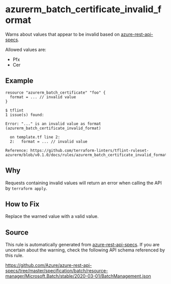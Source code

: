 <!--- This file generated by `tools/apispec-rule-gen/main.go`. DO NOT EDIT --->

# azurerm_batch_certificate_invalid_format

Warns about values that appear to be invalid based on [azure-rest-api-specs](https://github.com/Azure/azure-rest-api-specs).

Allowed values are:
- Pfx
- Cer

## Example

```hcl
resource "azurerm_batch_certificate" "foo" {
  format = ... // invalid value
}
```

```
$ tflint
1 issue(s) found:

Error: "..." is an invalid value as format (azurerm_batch_certificate_invalid_format)

  on template.tf line 2:
  2:   format = ... // invalid value

Reference: https://github.com/terraform-linters/tflint-ruleset-azurerm/blob/v0.1.0/docs/rules/azurerm_batch_certificate_invalid_format.md

```

## Why

Requests containing invalid values will return an error when calling the API by `terraform apply`.

## How to Fix

Replace the warned value with a valid value.

## Source

This rule is automatically generated from [azure-rest-api-specs](https://github.com/Azure/azure-rest-api-specs). If you are uncertain about the warning, check the following API schema referenced by this rule.

https://github.com/Azure/azure-rest-api-specs/tree/master/specification/batch/resource-manager/Microsoft.Batch/stable/2020-03-01/BatchManagement.json
